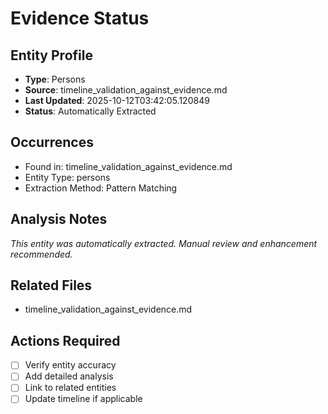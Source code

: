 # Evidence Status

## Entity Profile
- **Type**: Persons
- **Source**: timeline_validation_against_evidence.md
- **Last Updated**: 2025-10-12T03:42:05.120849
- **Status**: Automatically Extracted

## Occurrences
- Found in: timeline_validation_against_evidence.md
- Entity Type: persons
- Extraction Method: Pattern Matching

## Analysis Notes
*This entity was automatically extracted. Manual review and enhancement recommended.*

## Related Files
- timeline_validation_against_evidence.md

## Actions Required
- [ ] Verify entity accuracy
- [ ] Add detailed analysis
- [ ] Link to related entities
- [ ] Update timeline if applicable
